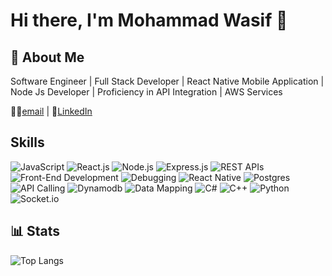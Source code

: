 # Hi there, I'm Mohammad Wasif 👋

## 🚀 About Me

Software Engineer | Full Stack Developer | React Native Mobile Application | Node Js Developer | Proficiency in API Integration | AWS Services

👩‍💻[email](mailto:m.wasif.balti@gmail.com) | 🤝[LinkedIn](https://www.linkedin.com/in/m-wasif-balti) 

## Skills

![JavaScript](https://img.shields.io/badge/JavaScript-Expert-F7DF1E?logo=javascript)
![React.js](https://img.shields.io/badge/React.js-Expert-61DAFB?logo=react&logoColor=white)
![Node.js](https://img.shields.io/badge/Node.js-Expert-339933?logo=node.js)
![Express.js](https://img.shields.io/badge/Express.js-Expert-000000?logo=express)
![REST APIs](https://img.shields.io/badge/REST%20APIs-Expert-FFC300?logo=rest)
![Front-End Development](https://img.shields.io/badge/Front--End%20Development-Expert-1380C3?logo=frontend)
![Debugging](https://img.shields.io/badge/Debugging-Expert-9B111E?logo=debugging)
![React Native](https://img.shields.io/badge/ReactNative-Expert-blue?logo=react&logoColor=white)
![Postgres](https://img.shields.io/badge/Postgress-Expert-lightblue?logo=data&logoColor=white)
![API Calling](https://img.shields.io/badge/API%20Calling-Expert-2E8B57?logo=api)
![Dynamodb](https://img.shields.io/badge/Dynamodb-Expert-blue?logo=dynamoDb&logoColor=white)
![Data Mapping](https://img.shields.io/badge/Data%20Mapping-Expert-6A5ACD?logo=data)
![C#](https://img.shields.io/badge/C%23-Junior--Level-239120?logo=c%20sharp)
![C++](https://img.shields.io/badge/C++-Mid--Level-00599C?logo=cplusplus)
![Python](https://img.shields.io/badge/Python-MidLevel-3776AB?logo=python)
![Socket.io](https://img.shields.io/badge/Socket.io-Junior-010101?logo=socket.io)

## 📊 Stats

![Top Langs](https://github-readme-stats.vercel.app/api/top-langs/?username=Mohammadwasifbalti&layout=compact&theme=radical)

<!-- ![Mohammad Wasif GitHub stats](https://github-readme-stats.vercel.app/api?username=Mohammadwasifbalti&show_icons=true&theme=radical) -->
